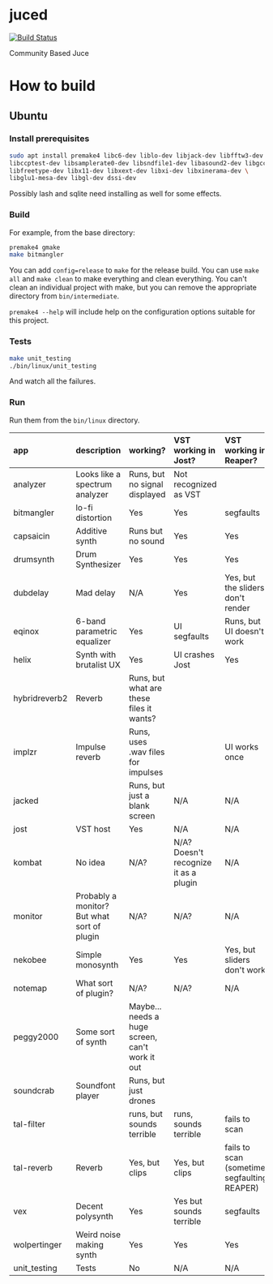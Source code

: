 juced
=====

[![Build Status](https://travis-ci.org/kunitoki/juced.svg)](https://travis-ci.org/kunitoki/juced)

Community Based Juce

How to build
============

## Ubuntu ##

### Install prerequisites ###

```sh
sudo apt install premake4 libc6-dev liblo-dev libjack-dev libfftw3-dev \
libccptest-dev libsamplerate0-dev libsndfile1-dev libasound2-dev libgcc-9-dev \
libfreetype-dev libx11-dev libxext-dev libxi-dev libxinerama-dev \
libglu1-mesa-dev libgl-dev dssi-dev
```

Possibly lash and sqlite need installing as well for some effects.

### Build ###

For example, from the base directory:

```sh
premake4 gmake
make bitmangler
```

You can add `config=release` to `make` for the release build. You can use
`make all` and `make clean` to make everything and clean everything.
You can't clean an individual project with make, but you can remove the
appropriate directory from `bin/intermediate`.

`premake4 --help` will include help on the configuration options suitable for
this project.

### Tests ###

```sh
make unit_testing
./bin/linux/unit_testing
```

And watch all the failures.

### Run ###

Run them from the `bin/linux` directory.

| app | description | working? | VST working in Jost? | VST working in Reaper? |
| :-- | :-- | :-- | :-- | :-- |
| analyzer | Looks like a spectrum analyzer | Runs, but no signal displayed | Not recognized as VST | |
| bitmangler | lo-fi distortion | Yes | Yes | segfaults |
| capsaicin | Additive synth | Runs but no sound | Yes | Yes |
| drumsynth | Drum Synthesizer | Yes | Yes | Yes |
| dubdelay | Mad delay | N/A | Yes | Yes, but the sliders don't render |
| eqinox | 6-band parametric equalizer | Yes | UI segfaults | Runs, but UI doesn't work |
| helix | Synth with brutalist UX | Yes | UI crashes Jost | Yes |
| hybridreverb2 | Reverb | Runs, but what are these files it wants? | | |
| implzr | Impulse reverb | Runs, uses .wav files for impulses | | UI works once |
| jacked | | Runs, but just a blank screen | N/A | N/A |
| jost | VST host | Yes | N/A | N/A |
| kombat | No idea | N/A? | N/A? Doesn't recognize it as a plugin | N/A |
| monitor | Probably a monitor? But what sort of plugin | N/A? | N/A? | N/A |
| nekobee | Simple monosynth | Yes | Yes | Yes, but sliders don't work |
| notemap | What sort of plugin? | N/A? | N/A? | N/A |
| peggy2000 | Some sort of synth | Maybe... needs a huge screen, can't work it out | | |
| soundcrab | Soundfont player | Runs, but just drones | | |
| tal-filter | | runs, but sounds terrible | runs, sounds terrible | fails to scan |
| tal-reverb | Reverb | Yes, but clips | Yes, but clips | fails to scan (sometimes segfaulting REAPER) |
| vex | Decent polysynth | Yes | Yes but sounds terrible | segfaults |
| wolpertinger | Weird noise making synth | Yes | Yes | Yes |
| unit_testing | Tests | No | N/A | N/A |
